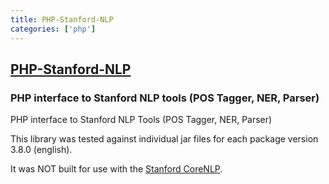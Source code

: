 ```yaml
---
title: PHP-Stanford-NLP
categories: ['php']
---
```

## [PHP-Stanford-NLP](https://github.com/agentile/PHP-Stanford-NLP)

### PHP interface to Stanford NLP tools (POS Tagger, NER, Parser)


PHP interface to Stanford NLP Tools (POS Tagger, NER, Parser)

This library was tested against individual jar files for each package version 3.8.0 (english).

It was NOT built for use with the [Stanford CoreNLP](http://nlp.stanford.edu/software/corenlp.shtml).
